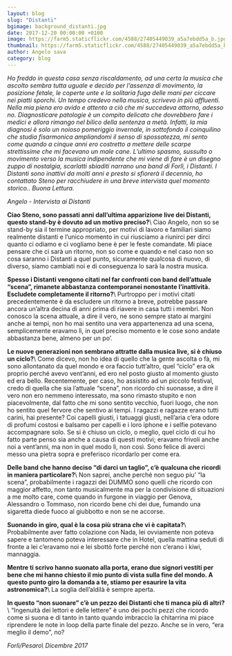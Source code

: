 ```yaml
---
layout: blog
slug: "Distanti"
bgimage: background_distanti.jpg
date: 2017-12-20 00:00:00 +0100
image: https://farm5.staticflickr.com/4588/27405449039_a5a7ebdd5a_b.jpg
thumbnail: https://farm5.staticflickr.com/4588/27405449039_a5a7ebdd5a_b.jpg
author: Angelo sava
category: blog
---
```


*Ho freddo in questa casa senza riscaldamento, ad una certa la musica che ascolto sembra tutta uguale e decido per l’assenza di movimento, la posizione fetale, le coperte unte e la solitaria fuga delle mani per ciccare nei piatti sporchi.
Un tempo credevo nella musica, scrivevo in più affluenti. Nella mia piena ero avido e attento a ciò che mi succedeva attorno, adesso no. Diagnosticare patologie è un compito delicato che dovrebbero fare i medici e allora rimango nel bilico della sentenza a metà. Infatti, la mia diagnosi è solo un noioso pomeriggio invernale, in sottofondo il coinquilino che studia fisarmonica ampliandomi il senso di spossatezza, mi sento come quando a cinque anni ero costretto a mettere delle scarpe strettissime che mi facevano un male cane. 
L’ultimo spasmo, sussulto o movimento verso la musica indipendente che mi viene di fare è un disegno zuppo di nostalgia, scarlatti sbiaditi narrano una band di Forlì, i Distanti.
I Distanti sono inattivi da molti anni e presto si sfiorerà il decennio, ho contattato Steno per racchiudere in una breve intervista quel momento storico.. 
Buona Lettura.*

*Angelo - Intervista ai Distanti*

**Ciao Steno, sono passati anni dall’ultima apparizione live dei Distanti, questo stand-by è dovuto ad un motivo preciso?**\\
Ciao Angelo, non so se stand-by sia il termine appropriato, per motivi di lavoro e familiari siamo realmente distanti e l’unico momento in cui riusciamo a riunirci per dirci quanto ci odiamo e ci vogliamo bene è per le feste comandate. 
Mi piace pensare che ci sarà un ritorno, non so come e quando e nel caso non so cosa saranno i Distanti a quel punto, sicuramente qualcosa di nuovo, di diverso, siamo cambiati noi e di conseguenza lo sarà la nostra musica.


**Spesso i Distanti vengono citati nel far confronti con band dell’attuale “scena”, rimanete abbastanza contemporanei nonostante l’inattività. Escludete completamente il ritorno?**\\
Purtroppo per i motivi citati precedentemente è da escludere un ritorno a breve, potrebbe passare ancora un’altra decina di anni prima di riavere in casa tutti i membri.
Non conosco la scena attuale, a dire il vero, ne sono sempre stato ai margini anche ai tempi, non ho mai sentito una vera appartenenza ad una scena, semplicemente eravamo lì, in quel preciso momento e le cose sono andate abbastanza bene, almeno per un po’.


**Le nuove generazioni non sembrano attratte dalla musica live, si è chiuso un ciclo?**\\
Come dicevo, non ho idea di quello che la gente ascolta o fà, mi sono allontanato da quel mondo e ora faccio tutt’altro, quel “ciclo” era ok proprio perché avevo vent’anni, ed ero nel posto giusto al momento giusto ed era bello.
Recentemente, per caso, ho assistito ad un piccolo festival, credo di quella che sia l’attuale “scena”, non ricordo chi suonasse, a dire il vero non ero nemmeno interessato, ma sono rimasto stupito e non piacevolmente, dal fatto che mi sono sentito vecchio, fuori luogo, che non ho sentito quel fervore che sentivo ai tempi.
I ragazzi e ragazze erano tutti carini, hai presente? Coi capelli giusti, i tatuaggi giusti, nell’aria c’era odore di profumi costosi e balsamo per capelli e i loro iphone e i selfie potevano accompagnare solo.
Se si è chiuso un ciclo, o meglio, quel ciclo di cui ho fatto parte penso sia anche a causa di questi motivi; eravamo frivoli anche noi a vent’anni, ma non in quel modo lì, non così.
Sono felice di averci messo una pietra sopra e preferisco ricordarlo per come era.


**Delle band che hanno deciso “di darci un taglio”, c’è qualcuna che ricordi in maniera particolare?**\\
Non saprei, anche perché non seguo piu’ “la scena”, probabilmente i ragazzi dei DUMMO sono quelli che ricordo con maggior affetto, non tanto musicalmente ma per la condivisione di situazioni a me molto care, come quando in furgone in viaggio per Genova, Alessandro o Tommaso, non ricordo bene chi dei due, fumando una sigaretta diede fuoco al giubbotto e non se ne accorse.


**Suonando in giro, qual è la cosa più strana che vi è capitata?**\\
Probabilmente aver fatto colazione con Nada, lei ovviamente non poteva sapere e tantomeno poteva interessare che in Hotel, quella mattina seduti di fronte a lei c’eravamo noi e lei sbottò forte perché non c’erano i kiwi, mannaggia.


**Mentre ti scrivo hanno suonato alla porta, erano due signori vestiti per bene che mi hanno chiesto il mio punto di vista sulla fine del mondo. A questo punto giro la domanda a te, stiamo per esaurire la vita astronomica?**\\
La soglia dell’aldilà è sempre aperta.


**In questo “non suonare” c’è un pezzo dei Distanti che ti manca più di altri?**\\
“Ingenuità dei lettori e delle lettere” è uno dei pochi pezzi che ricordo come si suona e di tanto in tanto quando imbraccio la chitarrina mi piace riprendere le note in loop della parte finale del pezzo.
Anche se in vero, “era meglio il demo”, no?

*Forlì/Pesaro\\
Dicembre 2017*



